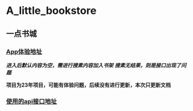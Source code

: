 # A_little_bookstore
 ## 一点书城
 ### [App体验地址](https://mp-a9a5b647-ee3d-4c85-9d75-a140fba585e9.cdn.bspapp.com/cloudstorage/__UNI__9E74747__20230710152058.apk)

 ***进入后默认内容为空，需进行搜素内容加入书架***
 ***搜素无结果，则是接口出现了问题***

 **项目为23年项目，可能有体验问题，后续没有进行更新，本次只更新文档**


 ### [使用的api接口地址](https://easydoc.net/doc/45910076/WP3yrgI7/cGUZ6J2g)
